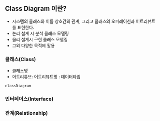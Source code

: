 ## Class Diagram 이란?

- 시스템의 클래스와 이들 상호간의 관계, 그리고 클래스의 오퍼레이션과 어트리뷰트를 표현한다.
- 논리 설계 시 분석 클래스 모델링
- 물리 설계시 구현 클래스 모델링
- 그외 다양한 목적에 활용

### 클래스(Class)

- 클래스명
- 어트리튜브: 어트리뷰트명 : 데이터타입

```mermaid
classDiagram
```

### 인터페이스(Interface)

### 관계(Relationship)

